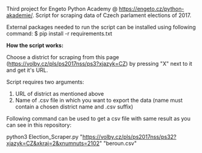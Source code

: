 Third project for Engeto Python Academy @ https://engeto.cz/python-akademie/. Script for scraping data of Czech parlament elections of 2017.

External packages needed to run the script can be installed using following command: $ pip install -r requirements.txt

**How the script works:**

Choose a district for scraping from this page (https://volby.cz/pls/ps2017nss/ps3?xjazyk=CZ) by pressing "X" next to it and get it's URL.

Script requires two arguments:
1) URL of district as mentioned above
2) Name of .csv file in which you want to export the data (name must contain a chosen district name and .csv suffix)

Following command can be used to get a csv file with same result as you can see in this repository:

python3 Election_Scraper.py "https://volby.cz/pls/ps2017nss/ps32?xjazyk=CZ&xkraj=2&xnumnuts=2102" "beroun.csv"

